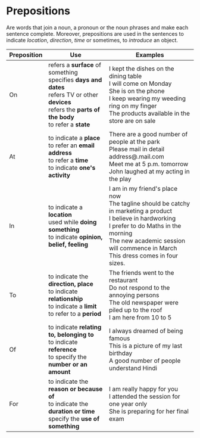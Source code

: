 # Prepositions

Are words that join a noun, a pronoun or the noun phrases and make each sentence complete. Moreover, prepositions are used in the sentences to indicate _location_, _direction_, _time_ or sometimes, to _introduce_ an object.

| Preposition | Use | Examples |
| --- | --- | --- |
| On | refers a **surface** of something<br/>specifies **days and dates**<br/>refers TV or other **devices**<br/>refers the **parts of the body**<br/>to refer a **state** | I kept the dishes on the dining table<br/>I will come on Monday<br/>She is on the phone<br/>I keep wearing my weeding ring on my finger<br/>The products available in the store are on sale |
| At | to indicate a **place**<br/>to refer an **email address**<br/>to refer a **time**<br/>to indicate **one's activity** | There are a good number of people at the park<br/>Please mail in detail address@.mail.com<br/>Meet me at 5 p.m. tomorrow<br/>John laughed at my acting in the play |
| In | to indicate a **location**<br/>used while **doing something**<br/>to indicate **opinion, belief, feeling** | I am in my friend's place now<br/>The tagline should be catchy in marketing a product<br/>I believe in hardworking<br/>I prefer to do Maths in the morning<br/>The new academic session will commence in March<br/>This dress comes in four sizes. |
| To | to indicate the **direction, place**<br/>to indicate **relationship**<br/>to indicate a **limit**<br/>to refer to a **period** | The friends went to the restaurant<br/>Do not respond to the annoying persons<br/>The old newspaper were piled up to the roof<br/>I am here from 10 to 5 |
| Of | to indicate **relating to, belonging to**<br/>to indicate **reference**<br/>to specify the **number or an amount** | I always dreamed of being famous<br/>This is a picture of my last birthday<br/>A good number of people understand Hindi |
| For | to indicate the **reason or because of**<br/>to indicate the **duration or time**<br/>specify the **use of something** | I am really happy for you<br/>I attended the session for one year only<br/>She is preparing for her final exam |





